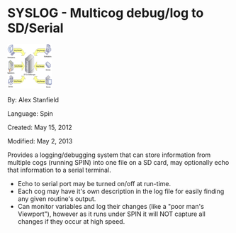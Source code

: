 # SYSLOG - Multicog debug/log to SD/Serial

![SyslogServerDiagram.png](SyslogServerDiagram.png)

By: Alex Stanfield

Language: Spin

Created: May 15, 2012

Modified: May 2, 2013

Provides a logging/debugging system that can store information from multiple cogs (running SPIN) into one file on a SD card, may optionally echo that information to a serial terminal.

*   Echo to serial port may be turned on/off at run-time.
*   Each cog may have it's own description in the log file for easily finding any given routine's output.
*   Can monitor variables and log their changes (like a "poor man's Viewport"), however as it runs under SPIN it will NOT capture all changes if they occur at high speed.
